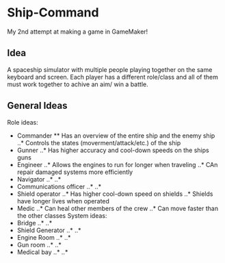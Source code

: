 # Ship-Command

My 2nd attempt at making a game in GameMaker!

## Idea
A spaceship simulator with multiple people playing together on the same keyboard and screen.  Each player has a different role/class and all of them must work together to achive an aim/ win a battle.

## General Ideas
Role ideas:
* Commander
** Has an overview of the entire ship and the enemy ship
..* Controls the states (moverment/attack/etc.) of the ship
* Gunner
..* Has higher accuracy and cool-down speeds on the ships guns
* Engineer
..* Allows the engines to run for longer when traveling
..* CAn repair damaged systems more efficiently
* Navigator
..* 
..*
* Communications officer
..*
..*
* Shield operator
..* Has higher cool-down speed on shields
..* Shields have longer lives when operated
* Medic
..* Can heal other members of the crew
..* Can move faster than the other classes
System ideas:
* Bridge
..*
..*
* Shield Generator
..*
..*
* Engine Room
..*
..*
* Gun room
..*
..*
* Medical bay
..*
..*
